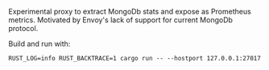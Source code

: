 Experimental proxy to extract MongoDb stats and expose as Prometheus metrics.
Motivated by Envoy's lack of support for current MongoDb protocol.

Build and run with:
```
RUST_LOG=info RUST_BACKTRACE=1 cargo run -- --hostport 127.0.0.1:27017
```
